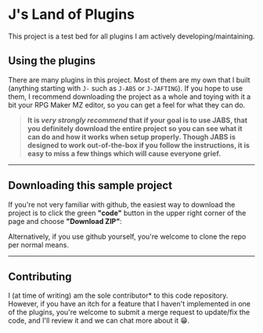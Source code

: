 # J's Land of Plugins

This project is a test bed for all plugins I am actively developing/maintaining.

## Using the plugins
There are many plugins in this project. Most of them are my own that I built (anything starting with `J-` such as `J-ABS` or `J-JAFTING`). If you hope to use them, I recommend downloading the project as a whole and toying with it a bit your RPG Maker MZ editor, so you can get a feel for what they can do.

> **It is _very strongly recommend_ that if your goal is to use JABS, that you definitely download the entire project so you can see what it can do and how it works when setup properly. Though JABS is designed to work out-of-the-box if you follow the instructions, it is easy to miss a few things which will cause everyone grief.**

---
## Downloading this sample project
If you're not very familiar with github, the easiest way to download the project is to click the green **"code"** button in the upper right corner of the page and choose **"Download ZIP"**:

Alternatively, if you use github yourself, you're welcome to clone the repo per normal means.

---
## Contributing
I (at time of writing) am the sole contributor* to this code repository. However, if you have an itch for a feature that I haven't implemented in one of the plugins, you're welcome to submit a merge request to update/fix the code, and I'll review it and we can chat more about it 😁.